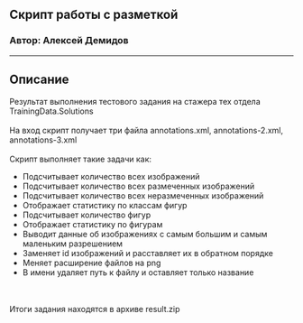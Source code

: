 ## Скрипт работы с разметкой
### Автор: Алексей Демидов

---

## Описание
Результат выполнения тестового задания на стажера тех отдела TrainingData.Solutions<br>
<br>
На вход скрипт получает три файла annotations.xml, annotations-2.xml, annotations-3.xml<br><br>
Скрипт выполняет такие задачи как:
- Подсчитывает количество всех изображений
- Подсчитывает количество всех размеченных изображений
- Подсчитывает количество всех неразмеченных изображений
- Отображает статистику по классам фигур
- Подсчитывает количество фигур
- Отображает статистику по фигурам
- Выводит данные об изображениях с самым большим и самым маленьким разрешением
- Заменяет id изображений и расставляет их в обратном порядке
- Меняет расширение файлов на png
- В имени удаляет путь к файлу и оставляет только название
<br>
<br>
Итоги задания находятся в архиве result.zip